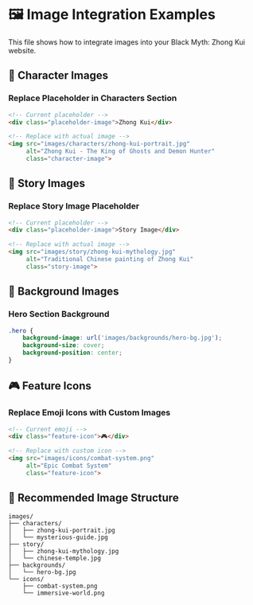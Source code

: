 # 🖼️ Image Integration Examples

This file shows how to integrate images into your Black Myth: Zhong Kui website.

## 📱 Character Images

### Replace Placeholder in Characters Section
```html
<!-- Current placeholder -->
<div class="placeholder-image">Zhong Kui</div>

<!-- Replace with actual image -->
<img src="images/characters/zhong-kui-portrait.jpg" 
     alt="Zhong Kui - The King of Ghosts and Demon Hunter" 
     class="character-image">
```

## 🌟 Story Images

### Replace Story Image Placeholder
```html
<!-- Current placeholder -->
<div class="placeholder-image">Story Image</div>

<!-- Replace with actual image -->
<img src="images/story/zhong-kui-mythology.jpg" 
     alt="Traditional Chinese painting of Zhong Kui" 
     class="story-image">
```

## 🎨 Background Images

### Hero Section Background
```css
.hero {
    background-image: url('images/backgrounds/hero-bg.jpg');
    background-size: cover;
    background-position: center;
}
```

## 🎮 Feature Icons

### Replace Emoji Icons with Custom Images
```html
<!-- Current emoji -->
<div class="feature-icon">🎮</div>

<!-- Replace with custom icon -->
<img src="images/icons/combat-system.png" 
     alt="Epic Combat System" 
     class="feature-icon">
```

## 📁 Recommended Image Structure

```
images/
├── characters/
│   ├── zhong-kui-portrait.jpg
│   └── mysterious-guide.jpg
├── story/
│   ├── zhong-kui-mythology.jpg
│   └── chinese-temple.jpg
├── backgrounds/
│   └── hero-bg.jpg
└── icons/
    ├── combat-system.png
    └── immersive-world.png
```

